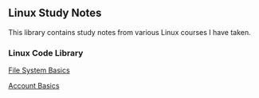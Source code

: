 ## Linux Study Notes

This library contains study notes from various Linux courses I have taken.

### Linux Code Library
<a href="linux-basics">File System Basics</a>

<a href="linux-accounts">Account Basics</a>